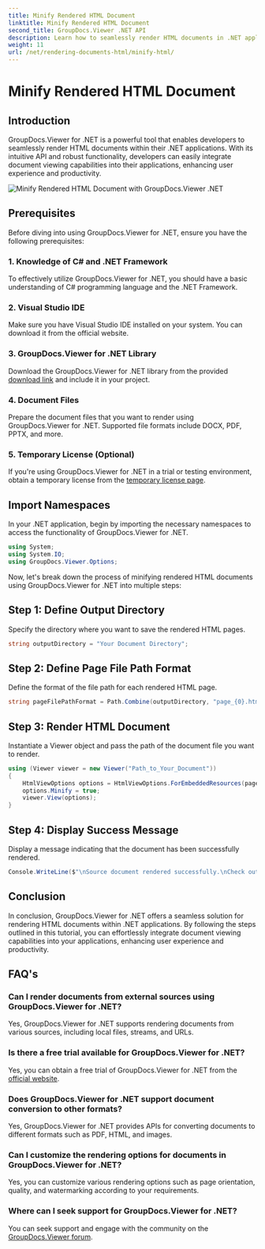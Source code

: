 ```yaml
---
title: Minify Rendered HTML Document
linktitle: Minify Rendered HTML Document
second_title: GroupDocs.Viewer .NET API
description: Learn how to seamlessly render HTML documents in .NET applications using GroupDocs.Viewer for .NET.
weight: 11
url: /net/rendering-documents-html/minify-html/
---
```


# Minify Rendered HTML Document

## Introduction
GroupDocs.Viewer for .NET is a powerful tool that enables developers to seamlessly render HTML documents within their .NET applications. With its intuitive API and robust functionality, developers can easily integrate document viewing capabilities into their applications, enhancing user experience and productivity.

![Minify Rendered HTML Document with GroupDocs.Viewer .NET](/viewer/rendering-documents-html/minify-rendered-html-document.png)

## Prerequisites
Before diving into using GroupDocs.Viewer for .NET, ensure you have the following prerequisites:
### 1. Knowledge of C# and .NET Framework
To effectively utilize GroupDocs.Viewer for .NET, you should have a basic understanding of C# programming language and the .NET Framework.
### 2. Visual Studio IDE
Make sure you have Visual Studio IDE installed on your system. You can download it from the official website.
### 3. GroupDocs.Viewer for .NET Library
Download the GroupDocs.Viewer for .NET library from the provided [download link](https://releases.groupdocs.com/viewer/net/) and include it in your project.
### 4. Document Files
Prepare the document files that you want to render using GroupDocs.Viewer for .NET. Supported file formats include DOCX, PDF, PPTX, and more.
### 5. Temporary License (Optional)
If you're using GroupDocs.Viewer for .NET in a trial or testing environment, obtain a temporary license from the [temporary license page](https://purchase.groupdocs.com/temporary-license/).

## Import Namespaces
In your .NET application, begin by importing the necessary namespaces to access the functionality of GroupDocs.Viewer for .NET.
```csharp
using System;
using System.IO;
using GroupDocs.Viewer.Options;
```

Now, let's break down the process of minifying rendered HTML documents using GroupDocs.Viewer for .NET into multiple steps:
## Step 1: Define Output Directory
Specify the directory where you want to save the rendered HTML pages.
```csharp
string outputDirectory = "Your Document Directory";
```
## Step 2: Define Page File Path Format
Define the format of the file path for each rendered HTML page.
```csharp
string pageFilePathFormat = Path.Combine(outputDirectory, "page_{0}.html");
```
## Step 3: Render HTML Document
Instantiate a Viewer object and pass the path of the document file you want to render.
```csharp
using (Viewer viewer = new Viewer("Path_to_Your_Document"))
{
    HtmlViewOptions options = HtmlViewOptions.ForEmbeddedResources(pageFilePathFormat);
    options.Minify = true;
    viewer.View(options);
}
```
## Step 4: Display Success Message
Display a message indicating that the document has been successfully rendered.
```csharp
Console.WriteLine($"\nSource document rendered successfully.\nCheck output in {outputDirectory}.");
```

## Conclusion
In conclusion, GroupDocs.Viewer for .NET offers a seamless solution for rendering HTML documents within .NET applications. By following the steps outlined in this tutorial, you can effortlessly integrate document viewing capabilities into your applications, enhancing user experience and productivity.
## FAQ's
### Can I render documents from external sources using GroupDocs.Viewer for .NET?
Yes, GroupDocs.Viewer for .NET supports rendering documents from various sources, including local files, streams, and URLs.
### Is there a free trial available for GroupDocs.Viewer for .NET?
Yes, you can obtain a free trial of GroupDocs.Viewer for .NET from the [official website](https://releases.groupdocs.com/).
### Does GroupDocs.Viewer for .NET support document conversion to other formats?
Yes, GroupDocs.Viewer for .NET provides APIs for converting documents to different formats such as PDF, HTML, and images.
### Can I customize the rendering options for documents in GroupDocs.Viewer for .NET?
Yes, you can customize various rendering options such as page orientation, quality, and watermarking according to your requirements.
### Where can I seek support for GroupDocs.Viewer for .NET?
You can seek support and engage with the community on the [GroupDocs.Viewer forum](https://forum.groupdocs.com/c/viewer/9).
